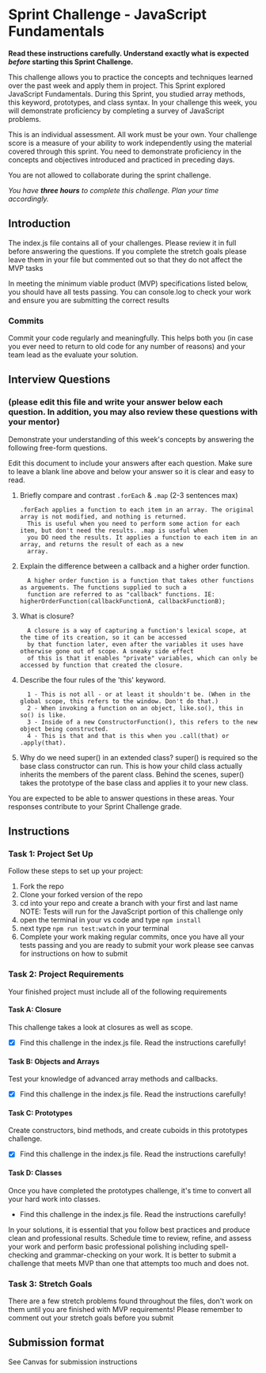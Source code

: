 # Sprint Challenge - JavaScript Fundamentals

**Read these instructions carefully. Understand exactly what is expected _before_ starting this Sprint Challenge.**

This challenge allows you to practice the concepts and techniques learned over the past week and apply them in project. This Sprint explored JavaScript Fundamentals. During this Sprint, you studied array methods, this keyword, prototypes, and class syntax. In your challenge this week, you will demonstrate proficiency by completing a survey of JavaScript problems.

This is an individual assessment. All work must be your own. Your challenge score is a measure of your ability to work independently using the material covered through this sprint. You need to demonstrate proficiency in the concepts and objectives introduced and practiced in preceding days.

You are not allowed to collaborate during the sprint challenge.

_You have **three hours** to complete this challenge. Plan your time accordingly._


## Introduction

The index.js file contains all of your challenges. Please review it in full before answering the questions. If you complete the stretch goals please leave them in your file but commented out so that they do not affect the MVP tasks

In meeting the minimum viable product (MVP) specifications listed below, you should have all tests passing. You can console.log to check your work and ensure you are submitting the correct results

### Commits

Commit your code regularly and meaningfully. This helps both you (in case you ever need to return to old code for any number of reasons) and your team lead as the evaluate your solution.

## Interview Questions
### (please edit this file and write your answer below each question. In addition, you may also review these questions with your mentor)
Demonstrate your understanding of this week's concepts by answering the following free-form questions.

Edit this document to include your answers after each question. Make sure to leave a blank line above and below your answer so it is clear and easy to read.

1. Briefly compare and contrast `.forEach` & `.map` (2-3 sentences max)

	   .forEach applies a function to each item in an array. The original array is not modified, and nothing is returned.
		 This is useful when you need to perform some action for each item, but don't need the results. .map is useful when
		 you DO need the results. It applies a function to each item in an array, and returns the result of each as a new
		 array.


2. Explain the difference between a callback and a higher order function.

		 A higher order function is a function that takes other functions as arguements. The functions supplied to such a
		 function are referred to as "callback" functions. IE: higherOrderFunction(callbackFunctionA, callbackFunctionB);


3. What is closure?

		 A closure is a way of capturing a function's lexical scope, at the time of its creation, so it can be accessed
		 by that function later, even after the variables it uses have otherwise gone out of scope. A sneaky side effect
		 of this is that it enables "private" variables, which can only be accessed by function that created the closure.


4. Describe the four rules of the 'this' keyword.

		 1 - This is not all - or at least it shouldn't be. (When in the global scope, this refers to the window. Don't do that.)
		 2 - When invoking a function on an object, like.so(), this in so() is like.
		 3 - Inside of a new ConstructorFunction(), this refers to the new object being constructed.
		 4 - This is that and that is this when you .call(that) or .apply(that).


5. Why do we need super() in an extended class?
		 super() is required so the base class constructor can run. This is how your child class actually inherits the
		 members of the parent class. Behind the scenes, super() takes the prototype of the base class and applies it to
		 your new class.


You are expected to be able to answer questions in these areas. Your responses contribute to your Sprint Challenge grade.

## Instructions

### Task 1: Project Set Up

Follow these steps to set up your project:

1. Fork the repo
2. Clone your forked version of the repo
3. cd into your repo and create a branch with your first and last name
NOTE: Tests will run for the JavaScript portion of this challenge only
4. open the terminal in your vs code and type `npm install`
5. next type `npm run test:watch` in your terminal
6. Complete your work making regular commits, once you have all your tests passing and you are ready to submit your work please see canvas for instructions on how to submit

### Task 2: Project Requirements

Your finished project must include all of the following requirements

#### Task A: Closure

This challenge takes a look at closures as well as scope.
* [x] Find this challenge in the index.js file. Read the instructions carefully!

#### Task B: Objects and Arrays

Test your knowledge of advanced array methods and callbacks.
* [x] Find this challenge in the index.js file. Read the instructions carefully!

#### Task C: Prototypes

Create constructors, bind methods, and create cuboids in this prototypes challenge.
* [x] Find this challenge in the index.js file. Read the instructions carefully!

#### Task D: Classes

Once you have completed the prototypes challenge, it's time to convert all your hard work into classes.
* Find this challenge in the index.js file. Read the instructions carefully!

In your solutions, it is essential that you follow best practices and produce clean and professional results. Schedule time to review, refine, and assess your work and perform basic professional polishing including spell-checking and grammar-checking on your work. It is better to submit a challenge that meets MVP than one that attempts too much and does not.

### Task 3: Stretch Goals

There are a few stretch problems found throughout the files, don't work on them until you are finished with MVP requirements! Please remember to comment out your stretch goals before you submit

## Submission format

See Canvas for submission instructions
